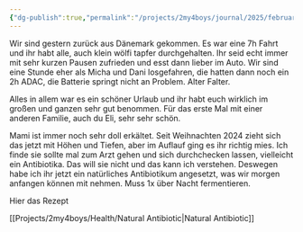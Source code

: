 ```yaml
---
{"dg-publish":true,"permalink":"/projects/2my4boys/journal/2025/february-2025/2025-02-08/"}
---
```


Wir sind gestern zurück aus Dänemark gekommen. Es war eine 7h Fahrt und ihr habt alle, auch klein wölfi tapfer durchgehalten. Ihr seid echt immer mit sehr kurzen Pausen zufrieden und esst dann lieber im Auto. Wir sind eine Stunde eher als Micha und Dani losgefahren, die hatten dann noch ein 2h ADAC, die Batterie springt nicht an Problem. Alter Falter. 

Alles in allem war es ein schöner Urlaub und ihr habt euch wirklich im großen und ganzen sehr gut benommen. Für das erste Mal mit einer anderen Familie, auch du Eli, sehr sehr schön.

Mami ist immer noch sehr doll erkältet. Seit Weihnachten 2024 zieht sich das jetzt mit Höhen und Tiefen, aber im Auflauf ging es ihr richtig mies. Ich finde sie sollte mal zum Arzt gehen und sich durchchecken lassen, vielleicht ein Antibiotika. Das will sie nicht und das kann ich verstehen. Deswegen habe ich ihr jetzt ein natürliches Antibiotikum angesetzt, was wir morgen anfangen können mit nehmen. Muss 1x über Nacht fermentieren. 

Hier das Rezept 

[[Projects/2my4boys/Health/Natural Antibiotic\|Natural Antibiotic]]

